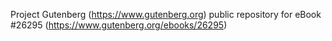 Project Gutenberg (https://www.gutenberg.org) public repository for eBook #26295 (https://www.gutenberg.org/ebooks/26295)
